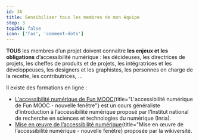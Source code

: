 ```yaml
---
id: 3A
title: Sensibiliser tous les membres de mon équipe
step: 3
top250: false
icon: ['fas', 'comment-dots']
---
```


**TOUS** les membres d’un projet doivent connaître **les enjeux et les obligations** d’accessibilité numérique : les décideuses, les directrices de projets, les cheffes de produits et de projets, les intégratrices et les développeuses, les designers et les graphistes, les personnes en charge de la recette, les contributrices, ...

Il existe des formations en ligne :
* [L'accessibilité numérique de Fun MOOC](https://www.fun-mooc.fr/courses/course-v1:inria+41012+archive_ouvert/about){title="L'accessibilité numérique de Fun MOOC - nouvelle fenêtre"} est un cours généraliste d’introduction à l’accessibilité numérique proposé par l’Institut national de recherche en sciences et technologies du numérique (Inria). 
* [Mise en œuvre de l’accessibilité numérique](https://fr.wikiversity.org/wiki/Mise_en_%C5%93uvre_de_l_accessibilite_numerique){title="Mise en œuvre de l’accessibilité numérique - nouvelle fenêtre} proposée par la wikiversité.
